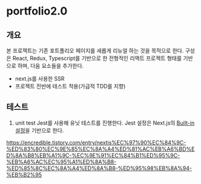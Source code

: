 # portfolio2.0

## 개요

본 프로젝트는 기존 포트폴리오 페이지를 새롭게 리뉴얼 하는 것을 목적으로 한다. 구성은 React, Redux, Typescript를 기반으로 한 전형적인 리액트 프로젝트 형태를 기반으로 하며, 다음 요소들을 추가한다.

- next.js를 사용한 SSR
- 프로젝트 전반에 테스트 적용(가급적 TDD를 지향)

## 테스트

1. unit test
   Jest를 사용해 유닛 테스트를 진행한다. Jest 설정은 Next.js의 [Built-in 설정](https://nextjs.org/docs/testing#setting-up-jest-with-the-rust-compiler)을 기반으로 한다.

https://encredible.tistory.com/entry/nextjs%EC%97%90%EC%84%9C-%ED%83%80%EC%9E%85%EC%8A%A4%ED%81%AC%EB%A6%BD%ED%8A%B8%EB%A1%9C-%EC%9E%91%EC%84%B1%ED%95%9C-%EB%A6%AC%EC%95%A1%ED%8A%B8-%ED%85%8C%EC%8A%A4%ED%8A%B8-%ED%95%98%EB%8A%94-%EB%B2%95

